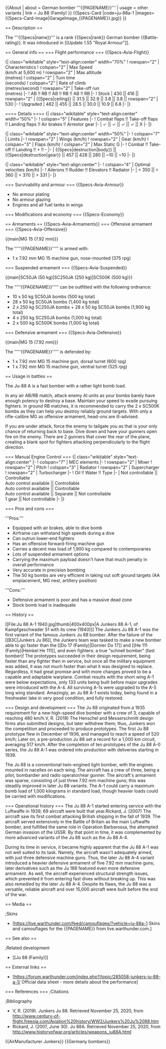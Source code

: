 {{About
| about = German bomber '''{{PAGENAME}}'''
| usage = other variants
| link = Ju 88 (Family)
}}
{{Specs-Card
|code=ju-88a-1
|images={{Specs-Card-Image|GarageImage_{{PAGENAME}}.jpg}}
}}

== Description ==
<!-- ''In the description, the first part should be about the history of and the creation and combat usage of the aircraft, as well as its key features. In the second part, tell the reader about the aircraft in the game. Insert a screenshot of the vehicle, so that if the novice player does not remember the vehicle by name, he will immediately understand what kind of vehicle the article is talking about.'' -->
The '''{{Specs|name}}''' is a rank {{Specs|rank}} German bomber {{Battle-rating}}. It was introduced in [[Update 1.55 "Royal Armour"]].

== General info ==
=== Flight performance ===
{{Specs-Avia-Flight}}
<!-- ''Describe how the aircraft behaves in the air. Speed, manoeuvrability, acceleration and allowable loads - these are the most important characteristics of the vehicle.'' -->

{| class="wikitable" style="text-align:center" width="70%"
! rowspan="2" | Characteristics
! colspan="2" | Max Speed<br>(km/h at 5,600 m)
! rowspan="2" | Max altitude<br>(metres)
! colspan="2" | Turn time<br>(seconds)
! colspan="2" | Rate of climb<br>(metres/second)
! rowspan="2" | Take-off run<br>(metres)
|-
! AB !! RB !! AB !! RB !! AB !! RB
|-
! Stock
| 430 || 416 || rowspan="2" | {{Specs|ceiling}} || 31.5 || 32.9 || 3.8 || 3.8 || rowspan="2" | 530
|-
! Upgraded
| 482 || 455 || 28.5 || 30.0 || 10.9 || 6.8
|-
|}

==== Details ====
{| class="wikitable" style="text-align:center" width="50%"
|-
! colspan="5" | Features
|-
! Combat flaps !! Take-off flaps !! Landing flaps !! Air brakes !! Arrestor gear
|-
| ✓ || ✓ || ✓ || ✓ || X     <!-- ✓ -->
|-
|}

{| class="wikitable" style="text-align:center" width="50%"
|-
! colspan="7" | Limits
|-
! rowspan="2" | Wings (km/h)
! rowspan="2" | Gear (km/h)
! colspan="3" | Flaps (km/h)
! colspan="2" | Max Static G
|-
! Combat !! Take-off !! Landing !! + !! -
|-
| {{Specs|destruction|body}} || {{Specs|destruction|gear}} || 457 || 428 || 280 || ~10 || ~10
|-
|}

{| class="wikitable" style="text-align:center"
|-
! colspan="4" | Optimal velocities (km/h)
|-
! Ailerons !! Rudder !! Elevators !! Radiator
|-
| < 350 || < 360 || < 370 || > 331
|-
|}

=== Survivability and armour ===
{{Specs-Avia-Armour}}
<!-- ''Examine the survivability of the aircraft. Note how vulnerable the structure is and how secure the pilot is, whether the fuel tanks are armoured, etc. Describe the armour, if there is any, and also mention the vulnerability of other critical aircraft systems.'' -->

* No armour plating
* No armour glazing
* Engines and all fuel tanks in wings

=== Modifications and economy ===
{{Specs-Economy}}

== Armaments ==
{{Specs-Avia-Armaments}}
=== Offensive armament ===
{{Specs-Avia-Offensive}}
<!-- ''Describe the offensive armament of the aircraft, if any. Describe how effective the cannons and machine guns are in a battle, and also what belts or drums are better to use. If there is no offensive weaponry, delete this subsection.'' -->
{{main|MG 15 (7.92 mm)}}

The '''''{{PAGENAME}}''''' is armed with:

* 1 x 7.92 mm MG 15 machine gun, nose-mounted (375 rpg)

=== Suspended armament ===
{{Specs-Avia-Suspended}}
<!-- ''Describe the aircraft's suspended armament: additional cannons under the wings, bombs, rockets and torpedoes. This section is especially important for bombers and attackers. If there is no suspended weaponry remove this subsection.'' -->
{{main|SC50JA (50 kg)|SC250JA (250 kg)|SC500K (500 kg)}}

The '''''{{PAGENAME}}''''' can be outfitted with the following ordnance:

* 10 x 50 kg SC50JA bombs (500 kg total)
* 28 x 50 kg SC50JA bombs (1,400 kg total)
* 2 x 250 kg SC250JA bombs + 28 x 50 kg SC50JA bombs (1,900 kg total)
* 4 x 250 kg SC250JA bombs (1,000 kg total)
* 2 x 500 kg SC500K bombs (1,000 kg total)

=== Defensive armament ===
{{Specs-Avia-Defensive}}
<!-- ''Defensive armament with turret machine guns or cannons, crewed by gunners. Examine the number of gunners and what belts or drums are better to use. If defensive weaponry is not available, remove this subsection.'' -->
{{main|MG 15 (7.92 mm)}}

The '''''{{PAGENAME}}''''' is defended by:

* 1 x 7.92 mm MG 15 machine gun, dorsal turret (600 rpg)
* 1 x 7.92 mm MG 15 machine gun, ventral turret (525 rpg)

== Usage in battles ==
<!-- ''Describe the tactics of playing in the aircraft, the features of using aircraft in a team and advice on tactics. Refrain from creating a "guide" - do not impose a single point of view, but instead, give the reader food for thought. Examine the most dangerous enemies and give recommendations on fighting them. If necessary, note the specifics of the game in different modes (AB, RB, SB).'' -->
The Ju-88 A is a fast bomber with a rather light bomb load.

In any air AB/RB match, attack enemy AI units as your bombs barely have enough potency to destroy a base. Maintain your speed to evade pursuing fighters. In ground RB matches, it is recommended to carry the 2 x SC500K bombs as they can help you destroy reliably ground targets. With only a rifle-calibre MG as offensive armament, head-ons are ill-advised.

If you are under attack, force the enemy to tailgate you as that is your only chance of returning back to base. Dive down and have your gunners open fire on the enemy. There are 2 gunners that cover the rear of the plane, creating a blank spot for fighters attacking perpendicularly to the flight direction.

=== Manual Engine Control ===
{| class="wikitable" style="text-align:center"
|-
! colspan="7" | MEC elements
|-
! rowspan="2" | Mixer
! rowspan="2" | Pitch
! colspan="3" | Radiator
! rowspan="2" | Supercharger
! rowspan="2" | Turbocharger
|-
! Oil !! Water !! Type
|-
| Not controllable || Controllable<br>Auto control available || Controllable<br>Auto control available || Controllable<br>Auto control available || Separate || Not controllable<br>1 gear || Not controllable
|-
|}

=== Pros and cons ===
<!-- ''Summarise and briefly evaluate the vehicle in terms of its characteristics and combat effectiveness. Mark its pros and cons in the bulleted list. Try not to use more than 6 points for each of the characteristics. Avoid using categorical definitions such as "bad", "good" and the like - use substitutions with softer forms such as "inadequate" and "effective".'' -->

'''Pros:'''

* Equipped with air brakes, able to dive bomb
* Airframe can withstand high speeds during a dive
* Can outrun lower-end fighters
* Has an offensive forward-firing machine gun
* Carries a decent max load of 1,900 kg compared to contemporaries
* Lots of suspended armament options
* Carrying the maximum payload doesn't have that much penalty in overall performance
* Very accurate in precision bombing
* The 50 kg bombs are very efficient in taking out soft ground targets (AA emplacement, MG nest, artillery position)

'''Cons:'''

* Defensive armament is poor and has a massive dead zone
* Stock bomb load is inadequate

== History ==
<!-- ''Describe the history of the creation and combat usage of the aircraft in more detail than in the introduction. If the historical reference turns out to be too long, take it to a separate article, taking a link to the article about the vehicle and adding a block "/History" (example: <nowiki>https://wiki.warthunder.com/(Vehicle-name)/History</nowiki>) and add a link to it here using the <code>main</code> template. Be sure to reference text and sources by using <code><nowiki><ref></ref></nowiki></code>, as well as adding them at the end of the article with <code><nowiki><references /></nowiki></code>. This section may also include the vehicle's dev blog entry (if applicable) and the in-game encyclopedia description (under <code><nowiki>=== In-game description ===</nowiki></code>, also if applicable).'' -->
[[File:Ju 88 A-1 1940.jpg|thumb|400x400px|A Junkers 88 A-1, of Kampfgeschwader 51 with its crew (1940)]]
The Junkers Ju 88 A-1 was the first variant of the famous Junkers Ju 88 bomber. After the failure of the [[B3C|Junkers Ju 86]], the Junkers team was tasked to make a new bomber able to go faster than the [[Do 17 (Family)|Dornier Do 17]] and [[He 111 (Family)|Heinkel He 111]], and even fighters: a true "schnell bomber" (fast bomber)! The prototypes succeeded in their design requirement, being faster than any fighter then in service, but once all the military equipment was added, it was not much faster than what it was designed to replace. Regardless, it had great promise and with more changes proved to be a capable and adaptable warplane. Combat results with the short wing A-1 were below expectations, only 133 units being built before major upgrades were introduced with the A-4. All surviving A-1s were upgraded to the A-5 long wing standard. Amazingly, an Ju 88 A-1 exists today, being found in a freshwater lake in very good condition, and fully restored.

=== Design and development ===
The Ju 88 originated from a 1935 requirement for a new high-speed dive bomber with a crew of 3, capable of reaching 480 km/h.<ref name=":0">V, R. (2019)</ref> The Henschel and Messerschmitt design firms also submitted designs, but later withdrew them; thus, Junkers won the competition and proceeded to produce prototypes. The first Ju 88 prototype flew in December of 1936, and managed to reach a speed of 520 km/h;<ref name=":0" /> Later on, a pre-production Ju 88 set a record for a 1,000 km circuit, averaging 517 km/h. After the completion of ten prototypes of the Ju 88 A-0 series, the Ju 88 A-1 was ordered into production with deliveries starting in 1939.<ref name=":0" />

The Ju 88 is a conventional twin-engined light bomber, with the engines mounted in nacelles on each wing. The aircraft has a crew of three, being a pilot, bombardier and radio operator/rear gunner. The aircraft's armament was sparse, consisting of just three 7.92 mm machine guns; this was steadily improved in later Ju 88 variants. The A-1 could carry a maximum bomb load of 1,000 kilograms in standard load, though heavier loads could be carried with modifications.<ref name=":0" />

=== Operational history ===
The Ju 88 A-1 started entering service with the Luftwaffe in 1939; 69 aircraft were built that year.<ref name=":1">Rickard, J. (2007)</ref> The aircraft saw its first combat attacking British shipping in the fall of 1939.<ref name=":1" /> The aircraft served extensively in the Battle of Britain as the main Luftwaffe bomber, and fulfilled the same role in Operation Barbarossa, the attempted German invasion of the USSR. By that point in time, it was complemented by more advanced variants of the Ju 88 such as the Ju 88 A-4.

During its time in service, it became highly apparent that the Ju 88 A-1 was not well suited to its task. Namely, the aircraft wasn't adequately armed, with just three defensive machine guns.<ref name=":1" /> Thus, the later Ju 88 A-4 variant introduced a heavier defensive armament of five 7.92 mm machine guns; later derivatives such as the Ju 188 featured even more defensive armament.<ref name=":1" /> As well, the aircraft experienced structural strength issues, which prevented it from entering fast dives without breaking up. This was also remedied by the later Ju 88 A-4.<ref name=":1" /> Despite its flaws, the Ju 88 was a versatile, reliable aircraft and over 15,000 aircraft were built before the end of the war.<ref name=":0" /><ref name=":1" />

== Media ==
<!-- ''Excellent additions to the article would be video guides, screenshots from the game, and photos.'' -->

;Skins
* [https://live.warthunder.com/feed/camouflages/?vehicle=ju-88a-1 Skins and camouflages for the {{PAGENAME}} from live.warthunder.com.]

== See also ==
<!-- ''Links to the articles on the War Thunder Wiki that you think will be useful for the reader, for example:''
* ''reference to the series of the aircraft;''
* ''links to approximate analogues of other nations and research trees.'' -->

;Related development
* [[Ju 88 (Family)]]

== External links ==
<!-- ''Paste links to sources and external resources, such as:''
* ''topic on the official game forum;''
* ''other literature.'' -->

* [https://forum.warthunder.com/index.php?/topic/285058-junkers-ju-88-a-1/ Official data sheet - more details about the performance]

=== References ===
;Citations
<references />

;Bibliography
* V, R. (2019). Junkers Ju 88. Retrieved November 25, 2020, from <nowiki>http://www.century-of-flight.freeola.com/Aviation%20history/WW2/Junkers%20Ju%2088.htm</nowiki>
* Rickard, J. (2007, June 30). Ju 88A. Retrieved November 25, 2020, from <nowiki>http://www.historyofwar.org/articles/weapons_ju88A.html</nowiki>

{{AirManufacturer Junkers}}
{{Germany bombers}}